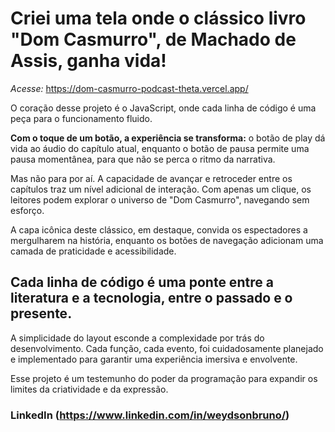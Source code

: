 # Criei uma tela onde o clássico livro "Dom Casmurro", de Machado de Assis, ganha vida! 

<i>Acesse:</i> https://dom-casmurro-podcast-theta.vercel.app/

O coração desse projeto é o JavaScript, onde cada linha de código é uma peça para o funcionamento fluido.

<b>Com o toque de um botão, a experiência se transforma:</b> o botão de play dá vida ao áudio do capítulo atual, enquanto o botão de pausa permite uma pausa momentânea, para que não se perca o ritmo da narrativa.

Mas não para por aí. A capacidade de avançar e retroceder entre os capítulos traz um nível adicional de interação. Com apenas um clique, os leitores podem explorar o universo de "Dom Casmurro", navegando sem esforço.

A capa icônica deste clássico, em destaque, convida os espectadores a mergulharem na história, enquanto os botões de navegação adicionam uma camada de praticidade e acessibilidade.

## Cada linha de código é uma ponte entre a literatura e a tecnologia, entre o passado e o presente. 

A simplicidade do layout esconde a complexidade por trás do desenvolvimento. Cada função, cada evento, foi cuidadosamente planejado e implementado para garantir uma experiência imersiva e envolvente.

Esse projeto é um testemunho do poder da programação para expandir os limites da criatividade e da expressão.

### LinkedIn (https://www.linkedin.com/in/weydsonbruno/)
